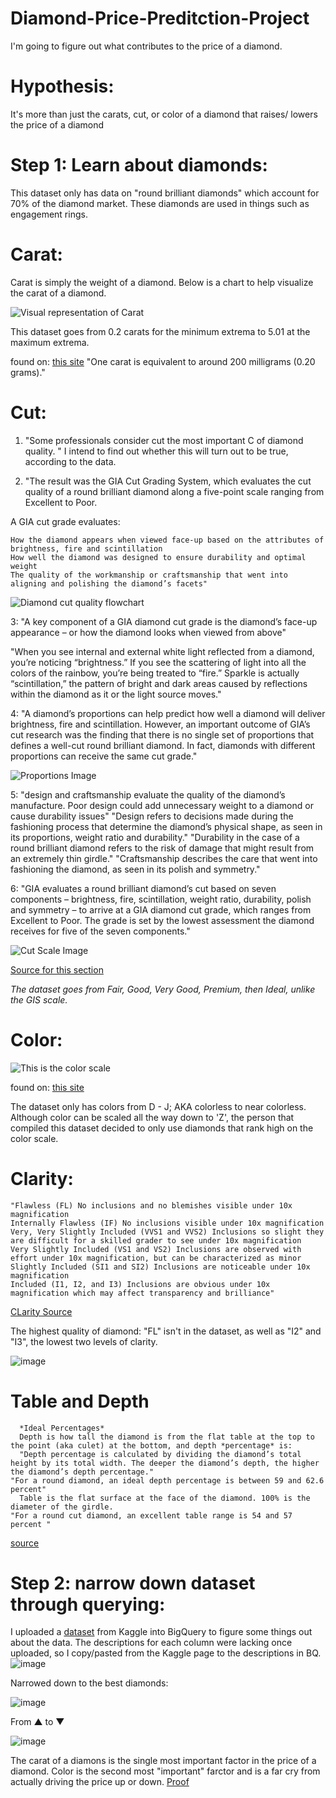 # Diamond-Price-Preditction-Project
I'm going to figure out what contributes to the price of a diamond.

# Hypothesis:
It's more than just the carats, cut, or color of a diamond that raises/ lowers the price of a diamond

# Step 1: Learn about diamonds:

This dataset only has data on "round brilliant diamonds" which account for 70% of the diamond market. These diamonds are used in things such as engagement rings.

   # Carat:

Carat is simply the weight of a  diamond. Below is a chart to help visualize the carat of a diamond.

![Visual representation of Carat](https://yourdiamondguru.com/wp-content/uploads/2018/01/Diamond-Carat-Chart-1.jpg)

This dataset goes from 0.2 carats for the minimum extrema to 5.01 at the maximum extrema. 

found on: [this site](https://yourdiamondguru.com/carat/)
"One carat is equivalent to around 200 milligrams (0.20 grams)."

   # Cut:

1. "Some professionals consider cut the most important C of diamond quality. "
I intend to find out whether this will turn out to be true, according to the data.

2. "The result was the GIA Cut Grading System, which evaluates the cut quality of a round brilliant diamond along a five-point scale ranging from Excellent to Poor.

A GIA cut grade evaluates:

    How the diamond appears when viewed face-up based on the attributes of brightness, fire and scintillation
    How well the diamond was designed to ensure durability and optimal weight
    The quality of the workmanship or craftsmanship that went into aligning and polishing the diamond’s facets"

![Diamond cut quality flowchart](https://4cs.gia.edu/wp-content/uploads/2018/04/690x460-damond-cut.jpg)

3: "A key component of a GIA diamond cut grade is the diamond’s face-up appearance – or how the diamond looks when viewed from above"

"When you see internal and external white light reflected from a diamond, you’re noticing “brightness.” If you see the scattering of light into all the colors of the rainbow,  you’re being treated to “fire.” Sparkle is actually “scintillation,” the pattern of bright and dark areas caused by reflections within the diamond as it or the light source moves."

4: "A diamond’s proportions can help predict how well a diamond will deliver brightness, fire and scintillation. However, an important outcome of GIA’s cut research was the finding that there is no single set of proportions that defines a well-cut round brilliant diamond. In fact, diamonds with different proportions can receive the same cut grade."

![Proportions Image](https://4cs.gia.edu/wp-content/uploads/2018/04/91622-690x460-diamond-cut-proportion-illustration.jpg)

5: "design and craftsmanship evaluate the quality of the diamond’s manufacture. Poor design could add unnecessary weight to a diamond or cause durability issues"
  "Design refers to decisions made during the fashioning process that determine the diamond’s physical shape, as seen in its proportions, weight ratio and durability."
  "Durability in the case of a round brilliant diamond refers to the risk of damage that might result from an extremely thin girdle."
  "Craftsmanship describes the care that went into fashioning the diamond, as seen in its polish and symmetry."

6: "GIA evaluates a round brilliant diamond’s cut based on seven components – brightness, fire, scintillation, weight ratio, durability, polish and symmetry – to arrive at a GIA diamond cut grade, which ranges from Excellent to Poor. The grade is set by the lowest assessment the diamond receives for five of the seven components."

![Cut Scale Image](https://4cs.gia.edu/wp-content/uploads/2018/04/162517-690x460-cut-scale.jpg)

[Source for this section](https://4cs.gia.edu/en-us/blog/gia-diamond-cut-grade-six-things-to-know/#how-GIA-assigns-diamond-cut-grade)

*The dataset goes from Fair, Good, Very Good, Premium, then Ideal, unlike the GIS scale.*

   # Color:

![This is the color scale](https://www.cleanorigin.com/blog/wp-content/uploads/2022/01/Diamond-Color.jpeg)

found on: [this site](https://www.cleanorigin.com/blog/diamond-color/)

The dataset only has colors from D - J; AKA colorless to near colorless. Although color can be scaled all the way down to 'Z', the person that compiled this dataset decided to only use diamonds that rank high on the color scale.

   # Clarity:

    "Flawless (FL) No inclusions and no blemishes visible under 10x magnification
    Internally Flawless (IF) No inclusions visible under 10x magnification
    Very, Very Slightly Included (VVS1 and VVS2) Inclusions so slight they are difficult for a skilled grader to see under 10x magnification
    Very Slightly Included (VS1 and VS2) Inclusions are observed with effort under 10x magnification, but can be characterized as minor
    Slightly Included (SI1 and SI2) Inclusions are noticeable under 10x magnification
    Included (I1, I2, and I3) Inclusions are obvious under 10x magnification which may affect transparency and brilliance"

[CLarity Source](https://4cs.gia.edu/en-us/diamond-clarity/)

The highest quality of diamond: "FL" isn't in the dataset, as well as "I2" and "I3", the lowest two levels of clarity.

![image](https://user-images.githubusercontent.com/114529109/214884594-ca20dbef-e78c-40f8-b1ba-99af1651125c.png)

   # Table and Depth
      *Ideal Percentages*
      Depth is how tall the diamond is from the flat table at the top to the point (aka culet) at the bottom, and depth *percentage* is:
      "Depth percentage is calculated by dividing the diamond’s total height by its total width. The deeper the diamond’s depth, the higher the diamond’s depth percentage."
    "For a round diamond, an ideal depth percentage is between 59 and 62.6 percent"
      Table is the flat surface at the face of the diamond. 100% is the diameter of the girdle.
    "For a round cut diamond, an excellent table range is 54 and 57 percent "
    
 [source](https://www.diamonds.pro/education/diamond-depth-and-table/)

# Step 2: narrow down dataset through querying:
I uploaded a [dataset](https://www.kaggle.com/datasets/swatikhedekar/price-prediction-of-diamond) from Kaggle into BigQuery to figure some things out about the data.
The descriptions for each column were lacking once uploaded, so I copy/pasted from the Kaggle page to the descriptions in BQ.
![image](https://user-images.githubusercontent.com/114529109/213885553-ca292309-64ce-4b18-a97d-3ce287c880e4.png)


Narrowed down to the best diamonds:

![image](https://user-images.githubusercontent.com/114529109/214903478-be2e404b-d625-4fea-8d0c-08b7c6a36d9e.png)



From ▲ to ▼


![image](https://user-images.githubusercontent.com/114529109/213885522-3677ca0e-cc7d-4297-b1d5-01157e3dcdaf.png)

The carat of a diamons is the single most important factor in the price of a diamond. Color is the second most "important" farctor and is a far cry from actually driving the price up or down.
[Proof](https://deepnote.com/workspace/uni-b780-ef93fdef-c706-47b3-b054-4b4a1e6442fe/project/Untitled-project-a8827c41-a145-4d77-8d43-44dc51b02862/notebook/Notebook%201-ba1dfcd423ac4559abb9ce51cf3a7b03)
